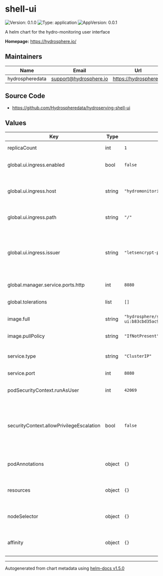 # shell-ui

![Version: 0.1.0](https://img.shields.io/badge/Version-0.1.0-informational?style=flat-square) ![Type: application](https://img.shields.io/badge/Type-application-informational?style=flat-square) ![AppVersion: 0.0.1](https://img.shields.io/badge/AppVersion-0.0.1-informational?style=flat-square)

A helm chart for the hydro-monitoring user interface

**Homepage:** <https://hydrosphere.io/>

## Maintainers

| Name | Email | Url |
| ---- | ------ | --- |
| hydrospheredata | support@hydrosphere.io | https://hydrosphere.io |

## Source Code

* <https://github.com/Hydrospheredata/hydroserving-shell-ui>

## Values

| Key | Type | Default | Description |
|-----|------|---------|-------------|
| replicaCount | int | `1` | number of replicas |
| global.ui.ingress.enabled | bool | `false` | Enable frontend ingress |
| global.ui.ingress.host | string | `"hydromonitoring.local"` | Domain name for the frontend ingress |
| global.ui.ingress.path | string | `"/"` | Path, which will match the service |
| global.ui.ingress.issuer | string | `"letsencrypt-prod"` | A name of the cert-manager issuer name, configured within the cluster |
| global.manager.service.ports.http | int | `8080` | Manager http port |
| global.tolerations | list | `[]` | Tolerations for shell-ui pods |
| image.full | string | `"hydrosphere/shell-ui:b83cbd35ac901aa49dffbe187787de91f96f3c7d"` | shell-ui image |
| image.pullPolicy | string | `"IfNotPresent"` | shell-ui image pull policy |
| service.type | string | `"ClusterIP"` | Kubernetes Service type |
| service.port | int | `8080` | shell-ui port |
| podSecurityContext.runAsUser | int | `42069` | User ID for the container |
| securityContext.allowPrivilegeEscalation | bool | `false` | Container child process can gain more privileges than its parent |
| podAnnotations | object | `{}` | Map of annotations to add to the pods |
| resources | object | `{}` | Map of resources to add to the pods |
| nodeSelector | object | `{}` | Node labels for shell-ui pods assignment |
| affinity | object | `{}` | Affinity for shell-ui pods assignment |

----------------------------------------------
Autogenerated from chart metadata using [helm-docs v1.5.0](https://github.com/norwoodj/helm-docs/releases/v1.5.0)

